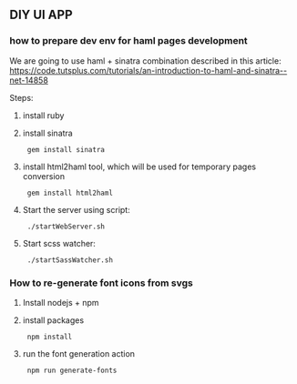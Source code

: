 ## DIY UI APP


### how to prepare dev env for haml pages development ###

We are going to use haml + sinatra combination described in this article: https://code.tutsplus.com/tutorials/an-introduction-to-haml-and-sinatra--net-14858

Steps:

1. install ruby
2. install sinatra

        gem install sinatra

3. install html2haml tool, which will be used for temporary pages conversion

        gem install html2haml

4. Start the server using script:

        ./startWebServer.sh

5. Start scss watcher:

        ./startSassWatcher.sh


### How to re-generate font icons from svgs ###

1. Install nodejs + npm
2. install packages

        npm install

3. run the font generation action

        npm run generate-fonts